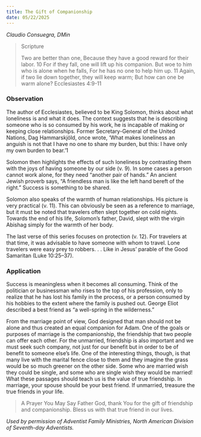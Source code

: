 ```yaml
---
title: The Gift of Companionship
date: 05/22/2025
---
```


_Claudio Consuegra, DMin_

> <p>Scripture</p>
> Two are better than one, Because they have a good reward for their labor. 10 For if they fall, one will lift up his companion. But woe to him who is alone when he falls, For he has no one to help him up. 11 Again, if two lie down together, they will keep warm; But how can one be warm alone? Ecclesiastes 4:9-11

### Observation

The author of Ecclesiastes, believed to be King Solomon, thinks about what loneliness is and what it does. The context suggests that he is describing someone who is so consumed by his work, he is incapable of making or keeping close relationships. Former Secretary-General of the United Nations, Dag Hammarskjöld, once wrote, ‘What makes loneliness an anguish is not that I have no one to share my burden, but this: I have only my own burden to bear.’1

Solomon then highlights the effects of such loneliness by contrasting them with the joys of having someone by our side (v. 9). In some cases a person cannot work alone, for they need “another pair of hands.” An ancient Jewish proverb says, “A friendless man is like the left hand bereft of the right.” Success is something to be shared. 

Solomon also speaks of the warmth of human relationships. His picture is very practical (v. 11). This can obviously be seen as a reference to marriage, but it must be noted that travelers often slept together on cold nights. Towards the end of his life, Solomon’s father, David, slept with the virgin Abishag simply for the warmth of her body.

The last verse of this series focuses on protection (v. 12). For travelers at that time, it was advisable to have someone with whom to travel. Lone travelers were easy prey to robbers. . . Like in Jesus’ parable of the Good Samaritan (Luke 10:25–37). 

### Application

Success is meaningless when it becomes all consuming. Think of the politician or businessman who rises to the top of his profession, only to realize that he has lost his family in the process, or a person consumed by his hobbies to the extent where the family is pushed out. George Eliot described a best friend as “a well-spring in the wilderness.”

From the marriage point of view, God designed that man should not be alone and thus created an equal companion for Adam. One of the goals or purposes of marriage is the companionship, the friendship that two people can offer each other. For the unmarried, friendship is also important and we must seek such company, not just for our benefit but in order to be of benefit to someone else’s life. One of the interesting things, though, is that many live with the marital fence close to them and they imagine the grass would be so much greener on the other side. Some who are married wish they could be single, and some who are single wish they would be married! What these passages should teach us is the value of true friendship. In marriage, your spouse should be your best friend. If unmarried, treasure the true friends in your life.

> <callout>A Prayer You May Say</callout>
> Father God, thank You for the gift of friendship and companionship. Bless us with that true friend in our lives.

_Used by permission of Adventist Family Ministries, North American Division of Seventh-day Adventists._